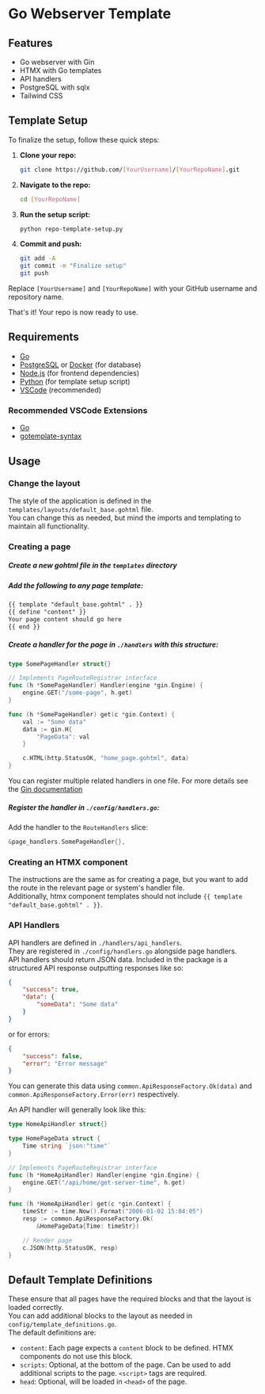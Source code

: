 # Go Webserver Template
## Features
- Go webserver with Gin
- HTMX with Go templates
- API handlers
- PostgreSQL with sqlx
- Tailwind CSS

## Template Setup

To finalize the setup, follow these quick steps:

1. **Clone your repo:**

    ```bash
    git clone https://github.com/[YourUsername]/[YourRepoName].git
    ```

2. **Navigate to the repo:**

    ```bash
    cd [YourRepoName]
    ```

3. **Run the setup script:**

    ```bash
    python repo-template-setup.py
    ```

4. **Commit and push:**

    ```bash
    git add -A
    git commit -m "Finalize setup"
    git push
    ```

Replace `[YourUsername]` and `[YourRepoName]` with your GitHub username and repository name.

That's it! Your repo is now ready to use.

## Requirements
- [Go](https://golang.org/)
- [PostgreSQL](https://www.postgresql.org/) or [Docker](https://www.docker.com/) (for database)
- [Node.js](https://nodejs.org/en/) (for frontend dependencies)
- [Python](https://www.python.org/) (for template setup script)
- [VSCode](https://code.visualstudio.com/) (recommended)

### Recommended VSCode Extensions
- [Go](https://marketplace.visualstudio.com/items?itemName=golang.Go)
- [gotemplate-syntax](https://marketplace.visualstudio.com/items?itemName=casualjim.gotemplate)

## Usage

### Change the layout
The style of the application is defined in the `templates/layouts/default_base.gohtml` file.  
You can change this as needed, but mind the imports and templating to maintain all functionality.  

### Creating a page

#####  Create a new gohtml file in the `templates` directory
##### Add the following to any page template:

```html
{{ template "default_base.gohtml" . }}
{{ define "content" }}
Your page content should go here
{{ end }}
```

##### Create a handler for the page in `./handlers` with this structure:
```go
type SomePageHandler struct{}

// Implements PageRouteRegistrar interface
func (h *SomePageHandler) Handler(engine *gin.Engine) {
    engine.GET("/some-page", h.get)
}

func (h *SomePageHandler) get(c *gin.Context) {
    val := "Some data"
    data := gin.H{
        "PageData": val
    }

    c.HTML(http.StatusOK, "home_page.gohtml", data)
}
```
You can register multiple related handlers in one file. For more details see the  [Gin documentation](https://gin-gonic.com/docs/)

##### Register the handler in `./config/handlers.go`:
Add the handler to the `RouteHandlers` slice:
```go
&page_handlers.SomePageHandler{},
```

### Creating an HTMX component
The instructions are the same as for creating a page, but you want to add the route in the relevant page or system's handler file.  
Additionally, htmx component templates should not include ```{{ template "default_base.gohtml" . }}```.

### API Handlers
API handlers are defined in `./handlers/api_handlers`.  
They are registered in `./config/handlers.go` alongside page handlers.  
API handlers should return JSON data. Included in the package is a structured API response outputting responses like so:
```json
{
    "success": true,
    "data": {
        "someData": "Some data"
    }
}
```
or for errors:

```json
{
    "success": false,
    "error": "Error message"
}
```

You can generate this data using `common.ApiResponseFactory.Ok(data)` and `common.ApiResponseFactory.Error(err)` respectively.

An API handler will generally look like this:
```go
type HomeApiHandler struct{}

type HomePageData struct {
    Time string `json:"time"`
}

// Implements PageRouteRegistrar interface
func (h *HomeApiHandler) Handler(engine *gin.Engine) {
    engine.GET("/api/home/get-server-time", h.get)
}

func (h *HomeApiHandler) get(c *gin.Context) {
    timeStr := time.Now().Format("2006-01-02 15:04:05")
    resp := common.ApiResponseFactory.Ok(
        &HomePageData{Time: timeStr})

    // Render page
    c.JSON(http.StatusOK, resp)
}
```

## Default Template Definitions
These ensure that all pages have the required blocks and that the layout is loaded correctly.  
You can add additional blocks to the layout as needed in `config/template_definitions.go`.  
The default definitions are:

- `content`: Each page expects a `content` block to be defined. HTMX components do not use this block.
- `scripts`: Optional, at the bottom of the page. Can be used to add additional scripts to the page. `<script>` tags are required.
- `head`: Optional, will be loaded in `<head>` of the page.
